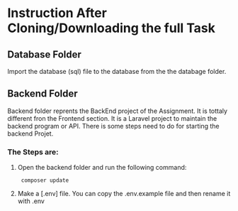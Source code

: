 # Instruction After Cloning/Downloading the full Task


## Database Folder

Import the database (sql) file to the database from the the databage folder.

## Backend Folder

Backend folder reprents the BackEnd project of the Assignment. It is tottaly different fron the Frontend section. It is a Laravel project to maintain the backend program or API. There is some steps need to do for starting the backend Projet.

### The Steps are:

1. Open the backend folder and run the following command:

        composer update

2. Make a [.env] file. You can copy the .env.example file and then rename it with .env